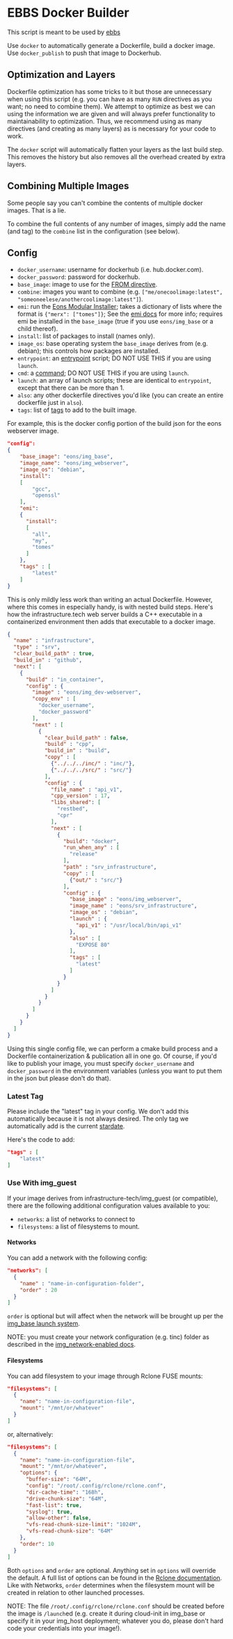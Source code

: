 # EBBS Docker Builder

This script is meant to be used by [ebbs](https://github.com/eons-dev/bin_ebbs)

Use `docker` to automatically generate a Dockerfile, build a docker image.  
Use `docker_publish` to push that image to Dockerhub.

## Optimization and Layers

Dockerfile optimization has some tricks to it but those are unnecessary when using this script (e.g. you can have as many `RUN` directives as you want; no need to combine them). We attempt to optimize as best we can using the information we are given and will always prefer functionality to maintainability to optimization. Thus, we recommend using as many directives (and creating as many layers) as is necessary for your code to work.

The `docker` script will automatically flatten your layers as the last build step. This removes the history but also removes all the overhead created by extra layers.

## Combining Multiple Images

Some people say you can't combine the contents of multiple docker images. That is a lie.

To combine the full contents of any number of images, simply add the name (and tag) to the `combine` list in the configuration (see below).

## Config

* `docker_username`: username for dockerhub (i.e. hub.docker.com).
* `docker_password`: password for dockerhub.
* `base_image`: image to use for the [FROM directive](https://docs.docker.com/engine/reference/builder/#format).
* `combine`: images you want to combine (e.g. `["me/onecoolimage:latest", "someoneelese/anothercoolimage:latest"]`).
* `emi`: run the [Eons Modular Installer](https://github.com/eons-dev/bin_emi); takes a dictionary of lists where the format is `{"merx": ["tomes"]}`; See the [emi docs](https://github.com/eons-dev/bin_emi) for more info; requires emi be installed in the `base_image` (true if you use `eons/img_base` or a child thereof).
* `install`: list of packages to install (names only).
* `image_os`: base operating system the `base_image` derives from (e.g. debian); this controls how packages are installed.
* `entrypoint`: an [entrypoint](https://docs.docker.com/engine/reference/builder/#entrypoint) script; DO NOT USE THIS if you are using `launch`.
* `cmd`: a [command](https://docs.docker.com/engine/reference/builder/#cmd); DO NOT USE THIS if you are using `launch`.
* `launch`: an array of launch scripts; these are identical to `entrypoint`, except that there can be more than 1.
* `also`: any other dockerfile directives you'd like (you can create an entire dockerfile just in `also`).
* `tags`: list of [tags](https://docs.docker.com/engine/reference/commandline/tag/) to add to the built image.


For example, this is the docker config portion of the build json for the eons webserver image.
```json
"config":
{
    "base_image": "eons/img_base",
    "image_name": "eons/img_webserver",
    "image_os": "debian",
    "install":
    [
        "gcc",
        "openssl"
    ],
    "emi":
    {
      "install":
      [
        "all",
        "my",
        "tomes"
      ]
    },
    "tags" : [
        "latest"
    ]
}
```

This is only mildly less work than writing an actual Dockerfile. However, where this comes in especially handy, is with nested build steps.
Here's how the infrastructure.tech web server builds a C++ executable in a containerized environment then adds that executable to a docker image.

```json
{
  "name" : "infrastructure",
  "type" : "srv",
  "clear_build_path" : true,
  "build_in" : "github",
  "next": [
    {
      "build" : "in_container",
      "config" : {
        "image" : "eons/img_dev-webserver",
        "copy_env" : [
          "docker_username",
          "docker_password"
        ],
        "next" : [
          {
            "clear_build_path" : false,
            "build" : "cpp",
            "build_in" : "build",
            "copy" : [
              {"../../../inc/" : "inc/"},
              {"../../../src/" : "src/"}
            ],
            "config" : {
              "file_name" : "api_v1",
              "cpp_version" : 17,
              "libs_shared": [
                "restbed",
                "cpr"
              ],
              "next" : [
                {
                  "build": "docker",
                  "run_when_any" : [
                    "release"
                  ],
                  "path" : "srv_infrastructure",
                  "copy" : [
                    {"out/" : "src/"}
                  ],
                  "config" : {
                    "base_image" : "eons/img_webserver",
                    "image_name" : "eons/srv_infrastructure",
                    "image_os" : "debian",
                    "launch" : {
                      "api_v1" : "/usr/local/bin/api_v1"
                    },
                    "also" : [
                      "EXPOSE 80"
                    ],
                    "tags" : [
                      "latest"
                    ]
                  }
                }
              ]
            }
          }
        ]
      }
    }
  ]
}
```
Using this single config file, we can perform a cmake build process and a Dockerfile containerization & publication all in one go.
Of course, if you'd like to publish your image, you must specify `docker_username` and `docker_password` in the environment variables (unless you want to put them in the json but please don't do that).

### Latest Tag

Please include the "latest" tag in your config. We don't add this automatically because it is not always desired. The only tag we automatically add is the current [stardate](https://github.com/eons-dev/bin_eot).

Here's the code to add:
```json
"tags" : [
    "latest"
]
```

### Use With img_guest

If your image derives from infrastructure-tech/img_guest (or compatible), there are the following additional configuration values available to you:

* `networks`: a list of networks to connect to
* `filesystems`: a list of filesystems to mount.

#### Networks

You can add a network with the following config:
```json
"networks": [
  {
    "name" : "name-in-configuration-folder",
    "order" : 20
  }
]
```
`order` is optional but will affect when the network will be brought up per the [img_base launch system](https://github.com/eons-dev/img_base#supervisor).

NOTE: you must create your network configuration (e.g. tinc) folder as described in the [img_network-enabled docs](https://github.com/infrastructure-tech/img_network-enabled/).

#### Filesystems

You can add filesystem to your image through Rclone FUSE mounts:
```json
"filesystems": [
  {
    "name": "name-in-configuration-file",
    "mount": "/mnt/or/whatever"
  }
]
```
or, alternatively:
```json
"filesystems": [
  {
    "name": "name-in-configuration-file",
    "mount": "/mnt/or/whatever",
    "options": {
      "buffer-size": "64M",
      "config": "/root/.config/rclone/rclone.conf",
      "dir-cache-time": "168h",
      "drive-chunk-size": "64M",
      "fast-list": true,
      "syslog": true,
      "allow-other": false,
      "vfs-read-chunk-size-limit": "1024M",
      "vfs-read-chunk-size": "64M"
    },
    "order": 10
  }
]
```
Both `options` and `order` are optional. Anything set in `options` will override the default. A full list of options can be found in the [Rclone documentation](https://rclone.org/flags/). Like with Networks, `order` determines when the filesystem mount will be created in relation to other launched processes.

NOTE: The file `/root/.config/rclone/rclone.conf` should be created before the image is `/launch`ed (e.g. create it during cloud-init in img_base or specify it in your img_host deployment; whatever you do, please don't hard code your credentials into your image!).


